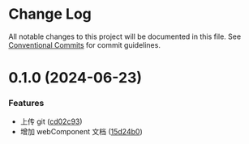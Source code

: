 # Change Log

All notable changes to this project will be documented in this file.
See [Conventional Commits](https://conventionalcommits.org) for commit guidelines.

# 0.1.0 (2024-06-23)

### Features

- 上传 git ([cd02c93](https://github.com/WangXueLinA/dumi_document/commit/cd02c93a2578edcb4a3d36b5c39e375f84d7cbe5))
- 增加 webComponent 文档 ([15d24b0](https://github.com/WangXueLinA/dumi_document/commit/15d24b04ab4fca7d804c35bb33c063d9aa06e784))
